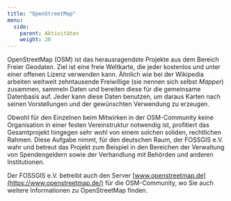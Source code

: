 ```yaml
---
title: "OpenStreetMap"
menu:
  side:
    parent: Aktivitäten
    weight: 20
---
```


OpenStreetMap (OSM) ist das herausragendste Projekte aus dem Bereich Freier
Geodaten. Ziel ist eine freie Weltkarte, die jeder kostenlos und unter einer
offenen Lizenz verwenden kann. Ähnlich wie bei der Wikipedia arbeiten weltweit
zehntausende Freiwillige (sie nennen sich selbst _Mapper_) zusammen, sammeln
Daten und bereiten diese für die gemeinsame Datenbasis auf. Jeder kann diese
Daten benutzen, um daraus Karten nach seinen Vorstellungen und der gewünschten
Verwendung zu erzeugen.

Obwohl für den Einzelnen beim Mitwirken in der OSM-Community keine Organisation
in einer festen Vereinstruktur notwendig ist, profitiert das Gesamtprojekt
hingegen sehr wohl von einem solchen soliden, rechtlichen Rahmen. Diese Aufgabe
nimmt, für den deutschen Raum, der FOSSGIS e.V. wahr und betreut das Projekt
zum Beispiel in den Bereichen der Verwaltung von Spendengeldern sowie der
Verhandlung mit Behörden und anderen Institutionen.

Der FOSSGIS e.V. betreibt auch den Server
[www.openstreetmap.de](https://www.openstreetmap.de/) für die OSM-Community, wo
Sie auch weitere Informationen zu OpenStreetMap finden.
